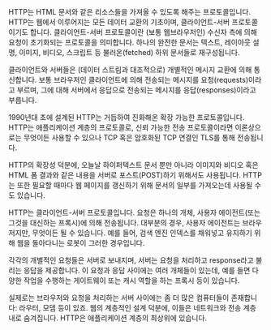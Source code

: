 HTTP는 HTML 문서와 같은 리소스들을 가져올 수 있도록 해주는 프로토콜입니다. HTTP는 웹에서 이루어지는 모든 데이터 교환의 기초이며, 클라이언트-서버 프로토콜이기도 합니다. 클라이언트-서버 프로토콜이란 (보통 웹브라우저인) 수신자 측에 의해 요청이 초기화되는 프로토콜을 의미합니다. 하나의 완전한 문서는 텍스트, 레이아웃 설명, 이미지, 비디오, 스크립트 등 불러온(fetched) 하위 문서들로 재구성됩니다.

클라이언트와 서버들은 (데이터 스트림과 대조적으로) 개별적인 메시지 교환에 의해 통신합니다. 보통 브라우저인 클라이언트에 의해 전송되는 메시지를 요청(requests)이라고 부르며, 그에 대해 서버에서 응답으로 전송되는 메시지를 응답(responses)이라고 부릅니다.

1990년대 초에 설계된 HTTP는 거듭하여 진화해온 확장 가능한 프로토콜입니다. HTTP는 애플리케이션 계층의 프로토콜로, 신뢰 가능한 전송 프로토콜이라면 이론상으로는 무엇이든 사용할 수 있으나 TCP 혹은 암호화된 TCP 연결인 TLS를 통해 전송됩니다. 

HTTP의 확장성 덕분에, 오늘날 하이퍼텍스트 문서 뿐만 아니라 이미지와 비디오 혹은 HTML 폼 결과와 같은 내용을 서버로 포스트(POST)하기 위해서도 사용됩니다. HTTP는 또한 필요할 때마다 웹 페이지를 갱신하기 위해 문서의 일부를 가져오는데 사용될 수도 있습니다.

HTTP는 클라이언트-서버 프로토콜입니다. 요청은 하나의 개체, 사용자 에이전트(또는 그것을 대신하는 프록시)에 의해 전송됩니다. 대부분의 경우, 사용자 에이전트는 브라우저지만, 무엇이든 될 수 있습니다. 예를 들어, 검색 엔진 인덱스를 채워넣고 유지하기 위해 웹을 돌아다니는 로봇이 그러한 경우입니다.

각각의 개별적인 요청들은 서버로 보내지며, 서버는 요청을 처리하고 response라고 불리는 응답을 제공합니다. 이 요청과 응답 사이에는 여러 개체들이 있는데, 예를 들면 다양한 작업을 수행하는 게이트웨이 또는 캐시 역할을 하는 프록시 등이 있습니다.

실제로는 브라우저와 요청을 처리하는 서버 사이에는 좀 더 많은 컴퓨터들이 존재합니다: 라우터, 모뎀 등이 있죠. 웹의 계층적인 설계 덕분에, 이들은 네트워크와 전송 계층 내로 숨겨집니다. HTTP은 애플리케이션 계층의 최상위에 있습니다.